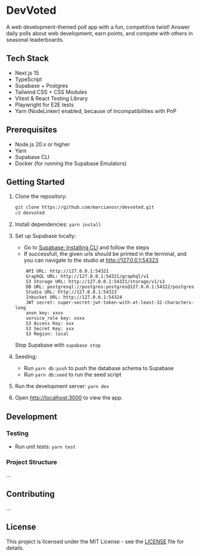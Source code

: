 # DevVoted

A web development-themed poll app with a fun, competitive twist! Answer daily polls about web development, earn points, and compete with others in seasonal leaderboards.

## Tech Stack

-   Next.js 15
-   TypeScript
-   Supabase + Postgres
-   Tailwind CSS + CSS Modules
-   Vitest & React Testing Library
-   Playwright for E2E tests
-   Yarn (NodeLinker) enabled, because of incompatibilities with PnP

## Prerequisites

-   Node.js 20.x or higher
-   Yarn
-   Supabase CLI
-   Docker (for running the Supabase Emulators)

## Getting Started

1. Clone the repository:

    ```bash
    git clone https://github.com/marcianosr/devvoted.git
    cd devvoted
    ```

2. Install dependencies: `yarn install`
3. Set up Supabase locally:

    - Go to [Supabase: Installing CLI](https://supabase.com/docs/guides/local-development/cli/getting-started?queryGroups=platform&platform=macos) and follow the steps
    - If successfull, the given urls should be printed in the terminal, and you can navigate to the studio at http://127.0.0.1:54323

    ```
        API URL: http://127.0.0.1:54321
        GraphQL URL: http://127.0.0.1:54321/graphql/v1
        S3 Storage URL: http://127.0.0.1:54321/storage/v1/s3
        DB URL: postgresql://postgres:postgres@127.0.0.1:54322/postgres
        Studio URL: http://127.0.0.1:54323
        Inbucket URL: http://127.0.0.1:54324
        JWT secret: super-secret-jwt-token-with-at-least-32-characters-long
        anon key: xxxx
        service_role key: xxxx
        S3 Access Key: xxx
        S3 Secret Key: xxx
        S3 Region: local
    ```

    Stop Supabase with `supabase stop`

4. Seeding:

    - Run `yarn db:push` to push the database schema to Supabase
    - Run `yarn db:seed` to run the seed script

5. Run the development server: `yarn dev`
6. Open [http://localhost:3000](http://localhost:3000) to view the app.

## Development

### Testing

-   Run unit tests: `yarn test`

### Project Structure

...

## Contributing

...

## License

This project is licensed under the MIT License - see the [LICENSE](LICENSE) file for details.
